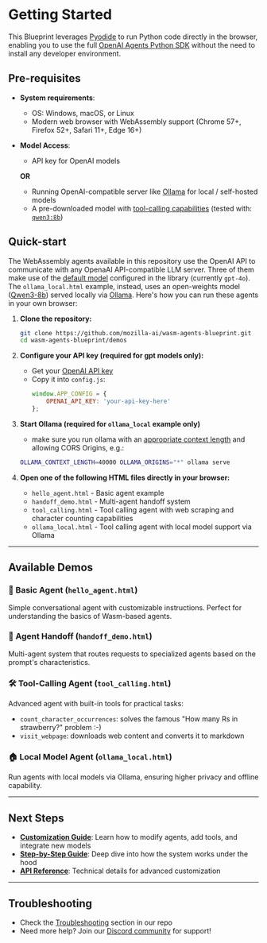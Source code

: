 # Getting Started

This Blueprint leverages [Pyodide](https://pyodide.org/) to run Python code directly in the browser, enabling you to use the full [OpenAI Agents Python SDK](https://openai.github.io/openai-agents-python/) without the need to install any developer
environment.

## Pre-requisites

- **System requirements**:
  - OS: Windows, macOS, or Linux
  - Modern web browser with WebAssembly support (Chrome 57+, Firefox 52+, Safari 11+, Edge 16+)

- **Model Access**:
  - API key for OpenAI models

  **OR**
  - Running OpenAI-compatible server like [Ollama](https://ollama.com/) for local / self-hosted models
  - A pre-downloaded model with [tool-calling capabilities](https://ollama.com/blog/tool-support) (tested with: [`qwen3:8b`](https://ollama.com/library/qwen3:8b))

## Quick-start

The WebAssembly agents available in this repository use the OpenAI API to communicate with any OpenaAI API-compatible LLM server.
Three of them make use of the [default model](https://openai.github.io/openai-agents-python/ref/agent/#__codelineno-0-135) configured in the library (currently `gpt-4o`). The `ollama_local.html` example, instead, uses an open-weights model ([Qwen3-8b](https://qwenlm.github.io/blog/qwen3/)) served locally via [Ollama](https://ollama.com/). Here's how you can run these agents in your own browser:

1. **Clone the repository:**
   ```bash
   git clone https://github.com/mozilla-ai/wasm-agents-blueprint.git
   cd wasm-agents-blueprint/demos
   ```

1. **Configure your API key (required for gpt models only):**
   - Get your [OpenAI API key](https://help.openai.com/en/articles/4936850-where-do-i-find-my-openai-api-key)
   - Copy it into `config.js`:
     ```javascript
     window.APP_CONFIG = {
         OPENAI_API_KEY: 'your-api-key-here'
     };
     ```

1. **Start Ollama (required for `ollama_local` example only)**
    - make sure you run ollama with an [appropriate context length](https://github.com/ollama/ollama/blob/main/docs/faq.md) and allowing CORS Origins, e.g.:
   ```bash
   OLLAMA_CONTEXT_LENGTH=40000 OLLAMA_ORIGINS="*" ollama serve
   ```

1. **Open one of the following HTML files directly in your browser:**
   - `hello_agent.html` - Basic agent example
   - `handoff_demo.html` - Multi-agent handoff system
   - `tool_calling.html` - Tool calling agent with web scraping and character counting capabilities
   - `ollama_local.html` - Tool calling agent with local model support via Ollama


---

## Available Demos

### 🤖 Basic Agent (`hello_agent.html`)
Simple conversational agent with customizable instructions. Perfect for understanding the basics of Wasm-based agents.

### 🔄 Agent Handoff (`handoff_demo.html`)
Multi-agent system that routes requests to specialized agents based on the prompt's characteristics.

### 🛠️ Tool-Calling Agent (`tool_calling.html`)
Advanced agent with built-in tools for practical tasks:

- `count_character_occurrences`: solves the famous "How many Rs in strawberry?" problem :-)
- `visit_webpage`: downloads web content and converts it to markdown

### 🏠 Local Model Agent (`ollama_local.html`)
Run agents with local models via Ollama, ensuring higher privacy and offline capability.


---

## Next Steps

- **[Customization Guide](customization.md)**: Learn how to modify agents, add tools, and integrate new models
- **[Step-by-Step Guide](step-by-step-guide.md)**: Deep dive into how the system works under the hood
- **[API Reference](api.md)**: Technical details for advanced customization

---

## Troubleshooting

- Check the [Troubleshooting](https://github.com/mozilla-ai/wasm-agents-blueprint/blob/main/README.md#troubleshooting) section in our repo
- Need more help? Join our [Discord community](https://discord.gg/YuMNeuKStr) for support!
